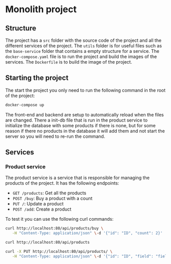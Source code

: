 # Monolith project

## Structure

The project has a `src` folder with the source code of the project and all the different services of the project. The `utils` folder is for useful files such as the `base-service` folder that contains a empty structure for a service. The `docker-compose.yaml` file is to run the project and build the images of the services. The `Dockerfile` is to build the image of the project.

## Starting the project

The start the project you only need to run the following command in the root of the project:

```bash
docker-compose up
```

The front-end and backend are setup to automatically reload when the files are changed.
There a init-db file that is run in the product service to initialize the database with some products if there is none, but for some reason if there no products in the database it will add them and not start the server so you will need to re-run the command.


## Services

### Product service

The product service is a service that is responsible for managing the products of the project. It has the following endpoints:

- `GET /products`: Get all the products
- `POST /buy`: Buy a product with a count 
- `PUT /`: Update a product
- `POST /add`: Create a product

To test it you can use the following curl commands:

```bash
curl http://localhost:80/api/products/buy \
   -H "Content-Type: application/json" \-d '{"id": "ID", "count": 2}'

curl http://localhost:80/api/products 

curl -X PUT http://localhost:80/api/products/ \
   -H "Content-Type: application/json" \-d '{"id": "ID", "field": "field_to_change", "updateValue": "new_value"}'
```
